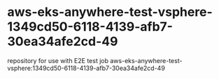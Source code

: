 # aws-eks-anywhere-test-vsphere-1349cd50-6118-4139-afb7-30ea34afe2cd-49
repository for use with E2E test job aws-eks-anywhere-test-vsphere:1349cd50-6118-4139-afb7-30ea34afe2cd-49
